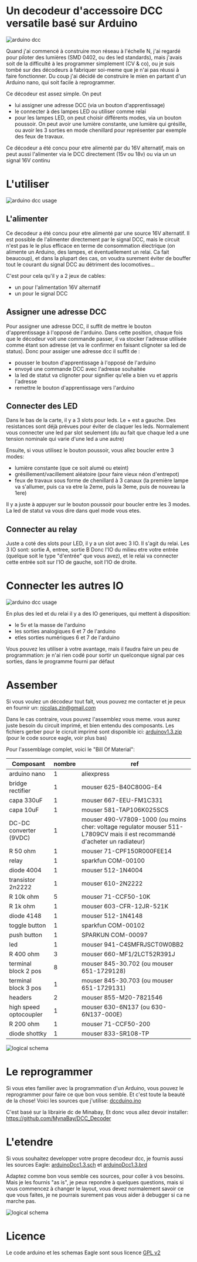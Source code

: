 Un decodeur d'accessoire DCC versatile basé sur Arduino
=======================================================

![arduino dcc](doc/arduinodcc.JPG "Arduino DCC")

Quand j'ai commencé à construire mon réseau à l'échelle N, j'ai regardé pour piloter des lumières (SMD 0402, ou des led standards), mais j'avais soit de la difficulté à les programmer simplement (CV & co), ou je suis tombé sur des décodeurs à fabriquer soi-meme que je n'ai pas réussi à faire fonctionner. Du coup j'ai décidé de construire le mien en partant d'un Arduino nano, qui soit facile à reprogrammer.

Ce décodeur est assez simple. On peut
 * lui assigner une adresse DCC (via un bouton d'apprentissage)
 * le connecter à des lampes LED ou utiliser comme relai
 * pour les lampes LED, on peut choisir différents modes, via un bouton poussoir. On peut avoir une lumière constante, une lumière qui grésille, ou avoir les 3 sorties en mode chenillard pour représenter par exemple des feux de travaux.

Ce décodeur a été concu pour etre alimenté par du 16V alternatif, mais on peut aussi l'alimenter via le DCC directement (15v ou 18v) ou via un un signal 16V continu


L'utiliser
==========

![arduino dcc usage](doc/arduinodccExplanation.JPG "Arduino DCC Usage")

L'alimenter
-----------
Ce decodeur a été concu pour etre alimenté par une source 16V alternatif. Il est possible de l'alimenter directement par le signal DCC, mais le circuit n'est pas le le plus efficace en terme de consommation électrique (on alimente un Arduino, des lampes, et éventuellement un relai. Ca fait beaucoup), et dans la plupart des cas, on voudra surement éviter de bouffer tout le courant du signal DCC au détriment des locomotives...


C'est pour cela qu'il y a 2 jeux de cables:
 * un pour l'alimentation 16V alternatif
 * un pour le signal DCC

Assigner une adresse DCC
------------------------

Pour assigner une adresse DCC, il suffit de mettre le bouton d'apprentissage à l'opposé de l'arduino.
Dans cette position, chaque fois que le décodeur voit une commande passer, il va stocker l'adresse utilisée comme étant son adresse (et va le confirmer en faisant clignoter sa led de status).
Donc pour assiger une adresse dcc il suffit de :
 * pousser le bouton d'apprentissage à l'opposé de l'arduino 
 * envoyé une commande DCC avec l'adresse souhaitée 
 * la led de statut va clignoter pour signifier qu'elle a bien vu et appris l'adresse 
 * remettre le bouton d'apprentissage vers l'arduino 


Connecter des LED
-----------------

Dans le bas de la carte, il y a 3 slots pour leds. Le + est a gauche. Des resistances sont déjà prévues pour éviter de claquer les leds. Normalement vous connecter une led par slot seulement (du au fait que chaque led a une tension nominale qui varie d'une led a une autre)

Ensuite, si vous utilisez le bouton poussoir, vous allez boucler entre 3 modes:
 * lumière constante (que ce soit alumé ou eteint)
 * grésillement/vacillement aléatoire (pour faire vieux néon d'entrepot)
 * feux de travaux sous forme de chenillard à 3 canaux (la première lampe va s'allumer, puis ca va etre la 2eme, puis la 3eme, puis de nouveau la 1ere)

Il y a juste à appuyer sur le bouton poussoir pour boucler entre les 3 modes. La led de statut va vous dire dans quel mode vous etes.


Connecter au relay
------------------

Juste a coté des slots pour LED, il y a un slot avec 3 IO. Il s'agit du relai. Les 3 IO sont: sortie A, entree, sortie B
Donc l'IO du milieu etre votre entrée (quelque soit le type "d'entrée" que vous avez), et le relai va connecter cette entrée soit sur l'IO de gauche, soit l'IO de droite.

Connecter les autres IO
=======================

![arduino dcc usage](doc/arduinodccExplanation2.JPG "Arduino DCC Usage")

En plus des led et du relai il y a des IO generiques, qui mettent à disposition:
 * le 5v et la masse de l'arduino
 * les sorties analogiques 6 et 7 de l'arduino
 *  etles sorties numériques 6 et 7 de l'arduino

Vous pouvez les utiliser à votre avantage, mais il faudra faire un peu de programmation: je n'ai rien codé pour sortir un quelconque signal par ces sorties, dans le programme fourni par défaut

Assember
========

Si vous voulez un décodeur tout fait, vous pouvez me contacter et je peux en fournir un: nicolas.zin@gmail.com

Dans le cas contraire, vous pouvez l'assemblez vous meme. vous aurez juste besoin du circuit imprimé, et bien entendu des composants.
Les fichiers gerber pour le cicruit imprimé sont disponible ici: [arduinov1.3.zip](arduinov1.3.zip) (pour le code source eagle, voir plus bas)

Pour l'assemblage complet, voici le "Bill Of Material":


Composant               |nombre   |ref
------------------------|---------|------------------------------------
arduino nano            |1        |aliexpress
bridge rectifier        |1        |mouser 625-B40C800G-E4
capa 330uF              |1        |mouser 667-EEU-FM1C331
capa 10uF               |1        |mouser 581-TAP106K025SCS
DC-DC converter (9VDC)  |1        |mouser 490-V7809-1000 (ou moins cher: voltage regulator mouser 511-L7809CV mais il est recommandé d'acheter un radiateur)
R 50 ohm                |1        |mouser 71-CPF150R000FEE14
relay                   |1        |sparkfun COM-00100
diode 4004              |1        |mouser 512-1N4004
transistor 2n2222       |1        |mouser 610-2N2222
R 10k ohm               |5        |mouser 71-CCF50-10K
R 1k ohm                |1        |mouser 603-CFR-12JR-521K
diode 4148              |1        |mouser 512-1N4148
toggle button           |1        |sparkfun COM-00102
push button             |1        |SPARKUN COM-00097
led                     |1        |mouser 941-C4SMFRJSCT0W0BB2
R 400 ohm               |3        |mouser 660-MF1/2LCT52R391J
terminal block  2 pos   |8        |mouser 845-30.702 (ou mouser 651-1729128)
terminal block 3 pos    |1        |mouser 845-30.703 (ou mouser 651-1729131)
headers                 |2        |mouser 855-M20-7821546
high speed optocoupler  |1        |mouser 630-6N137 (ou 630-6N137-000E)
R 200 ohm               |1        |mouser 71-CCF50-200
diode shottky           |1        |mouser 833-SR108-TP



![logical schema](doc/schemaEagle2.png "Eagle physical schema")

Le reprogrammer
===============

Si vous etes familier avec la programmation d'un Arduino, vous pouvez le reprogrammer pour faire ce que bon vous semble. Et c'est toute la beauté de la chose! Voici les sources que j'utilise: [dccduino.ino](arduinoSource/dccduino/dccduino.ino)

C'est basé sur la librairie dc de Minabay, Et donc vous allez devoir installer: https://github.com/MynaBay/DCC_Decoder



L'etendre
=========

Si vous souhaitez developper votre propre decodeur dcc, je fournis aussi les sources Eagle: [arduinoDcc1.3.sch](arduinoDcc1.3.sch) et [arduinoDcc1.3.brd](arduinoDcc1.3.brd)

Adaptez comme bon vous semble ces sources, pour coller à vos besoins. Mais je les fournis "as is", je peux repondre à quelques questions, mais si vous commencez à changer le layout, vous devez normalement savoir ce que vous faites, je ne pourrais surement pas vous aider à debugger si ca ne marche pas.

![logical schema](doc/schemaEagle.png "Eagle logical schema")

Licence
=======
Le code arduino et les schemas Eagle sont sous licence [GPL v2](gpl-2.0.txt)
